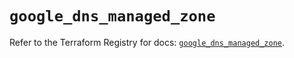 # `google_dns_managed_zone`

Refer to the Terraform Registry for docs: [`google_dns_managed_zone`](https://registry.terraform.io/providers/hashicorp/google/6.29.0/docs/resources/dns_managed_zone).
